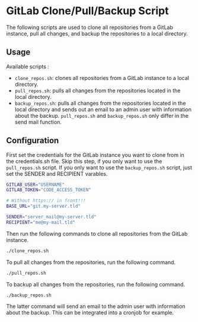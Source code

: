 # GitLab Clone/Pull/Backup Script

The following scripts are used to clone all repositories from a GitLab instance, pull all changes, and backup the repositories to a local directory.

## Usage

Available scripts :
- `clone_repos.sh`: clones all repositories from a GitLab instance to a local directory.
- `pull_repos.sh`: pulls all changes from the repositories located in the local directory.
- `backup_repos.sh`: pulls all changes from the repositories located in the local directory and sends out an email to an admin user with information about the backup. `pull_repos.sh` and `backup_repos.sh` only differ in the send mail function.

## Configuration

First set the credentials for the GitLab instance you want to clone from in the credentials.sh file. Skip this step, if you only want to use the `pull_repos.sh` script. If you only want to use the `backup_repos.sh` script, just set the SENDER and RECIPIENT varables.

```bash
GITLAB_USER="USERNAME"
GITLAB_TOKEN="CODE_ACCESS_TOKEN"

# Without https:// in front!!!
BASE_URL="git.my-server.tld"

SENDER="server_mail@my-server.tld"
RECIPIENT="me@my-mail.tld"
```

Then run the following commands to clone all repositories from the GitLab instance.

```bash
./clone_repos.sh
```

To pull all changes from the repositories, run the following command.

```bash
./pull_repos.sh
```

To backup all changes from the repositories, run the following command.

```bash
./backup_repos.sh
```

The latter command will send an email to the admin user with information about the backup. This can be integrated into a cronjob for example.

